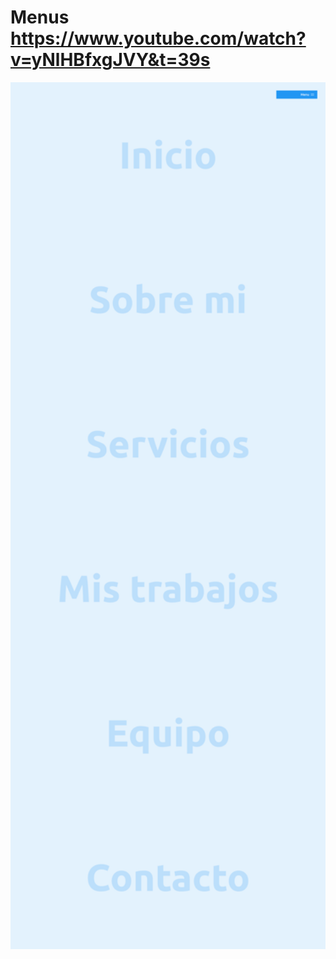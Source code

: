 # Menus https://www.youtube.com/watch?v=yNlHBfxgJVY&t=39s
<p align="center">
  <img src="preview.png" alt="preview del proyecto"  width="1600">
</p>